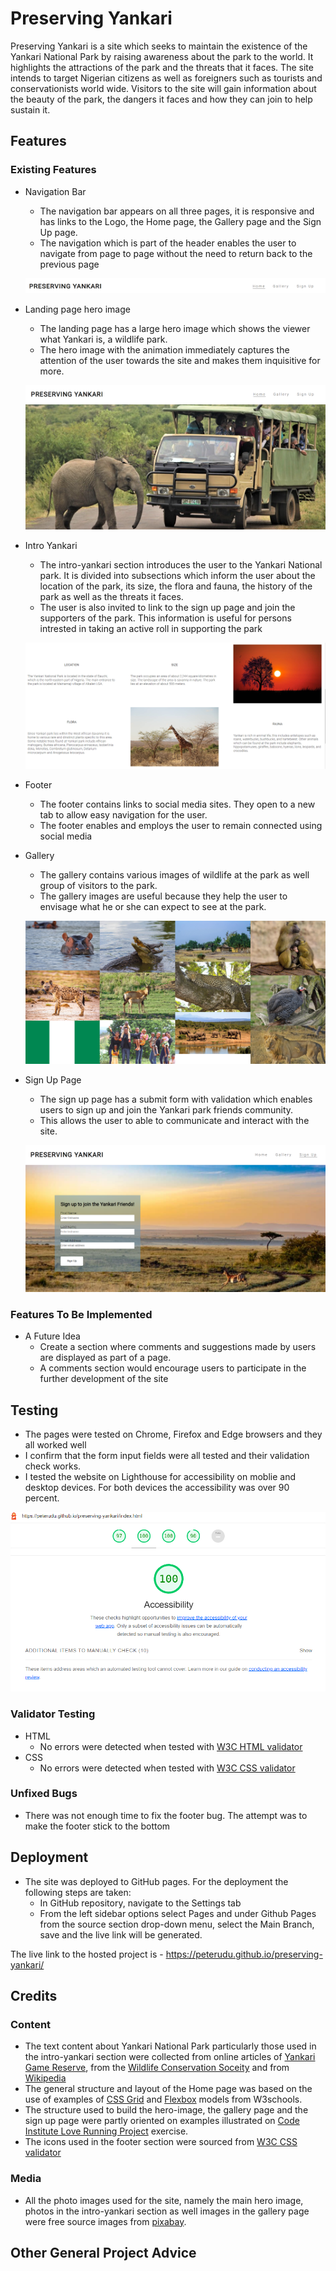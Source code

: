 # Preserving Yankari

Preserving Yankari is a site which seeks to maintain the existence of the Yankari National Park by raising awareness about the park to the world. It highlights the attractions of the park and the threats that it faces. The site intends to target Nigerian citizens as well as foreigners such as tourists and conservationists world wide. Visitors to the site will gain information about the beauty of the park, the dangers it faces and how they can join to help sustain it.

## Features
### Existing Features
- Navigation Bar
    - The navigation bar appears on all three pages, it is responsive and has links to the Logo, the Home page, the Gallery page and the Sign Up page.
    - The navigation which is part of the header enables the user to navigate from page to page without the need to return back to the previous page

    ![navigation bar](assets/images/screenshots/navigationbar.png)
- Landing page hero image
    - The landing page has a large hero image which shows the viewer what Yankari is, a wildlife park. 
    - The hero image with the animation immediately captures the attention of the user towards the site and makes them inquisitive for more.    

    ![landing page image](assets/images/screenshots/landing_page.png)
- Intro Yankari
    - The intro-yankari section introduces the user to the Yankari National park. It is divided into subsections which inform the user about the location of the park, its size, the flora and fauna, the history of the park as well as the threats it faces.
    - The user is also invited to link to the sign up page and join the supporters of the park. This information is useful for persons intrested in taking an active roll in supporting the park

    ![intro section](assets/images/screenshots/intro_section.png)
- Footer
    - The footer contains links to social media sites. They open to a new tab to allow easy navigation for the user.
    - The footer enables and employs the user to remain connected using social media
- Gallery
    - The gallery contains various images of wildlife at the park as well group of visitors to the park.
    - The gallery images are useful because they help the user to envisage what he or she can expect to see at the park.

    ![gallery images](assets/images/screenshots/gallery.png)
- Sign Up Page
    - The sign up page has a submit form with validation which enables users to sign up and join the Yankari park friends community. 
    - This allows the user to able to communicate and interact with the site.

   ![sign up page](assets/images/screenshots/signup.png) 
### Features To Be Implemented
 - A Future Idea
    - Create a section where comments and suggestions made by users are displayed as part of a page.
    - A comments section would encourage users to participate in the further development of the site
## Testing
- The pages were tested on Chrome, Firefox and Edge browsers and they all worked well
- I confirm that the form input fields were all tested and their validation check works.
- I tested the website on Lighthouse for accessibility on moblie and desktop devices. For both devices the accessibility was over 90 percent.

![lighthouse accessibility](/assets/images/screenshots/accessibility.png)

### Validator Testing
- HTML
    - No errors were detected when tested with [W3C HTML validator](https://validator.w3.org/)
- CSS 
    - No errors were detected when tested with [W3C CSS validator](https://jigsaw.w3.org/css-validator/)
### Unfixed Bugs
- There was not enough time to fix the footer bug. The attempt was to make the footer stick to the bottom
## Deployment
- The site was deployed to GitHub pages. For the deployment the following steps are taken:
    - In GitHub repository, navigate to the Settings tab
    - From the left sidebar options select Pages and under Github Pages from the source section drop-down menu, select the Main Branch, save and the live link will be generated.

The live link to the hosted project is - https://peterudu.github.io/preserving-yankari/ 

## Credits
### Content
- The text content about Yankari National Park particularly those used in the intro-yankari section were collected from online articles of [Yankari Game Reserve](https://yankarigamereserve.com.ng/about/), from the [Wildlife Conservation Soceity](https://nigeria.wcs.org/wild-places/yankari-game-reserve.aspx) and from [Wikipedia]()
- The general structure and layout of the Home page was based on the use of examples of [CSS Grid](https://www.w3schools.com/css/css_grid.asp) and [Flexbox](https://www.w3schools.com/css/css3_flexbox.asp) models from W3schools.
- The structure used to build the hero-image, the gallery page and the sign up page were partly oriented on examples illustrated on [Code Institute Love Running Project](https://code-institute-org.github.io/love-running-2.0/index.html) exercise. 
- The icons used in the footer section were sourced from [W3C CSS validator](https://jigsaw.w3.org/css-validator/) 
### Media
- All the photo images used for the site, namely the main hero image, photos in the intro-yankari section as well images in the gallery page were free source images from [pixabay](https://pixabay.com/).

## Other General Project Advice